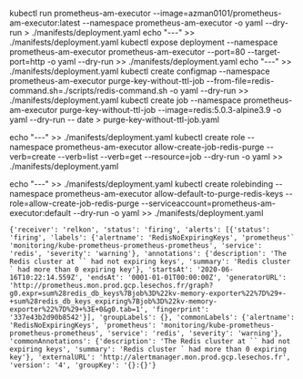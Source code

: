 
kubectl run prometheus-am-executor --image=azman0101/prometheus-am-executor:latest --namespace prometheus-am-executor -o yaml --dry-run > ./manifests/deployment.yaml
echo "---" >> ./manifests/deployment.yaml
kubectl expose deployment --namespace prometheus-am-executor prometheus-am-executor --port=80 --target-port=http -o yaml --dry-run >> ./manifests/deployment.yaml
echo "---" >> ./manifests/deployment.yaml
kubectl create configmap --namespace prometheus-am-executor purge-key-without-ttl-job --from-file=redis-command.sh=./scripts/redis-command.sh -o yaml --dry-run >> ./manifests/deployment.yaml
kubectl create job --namespace prometheus-am-executor purge-key-without-ttl-job --image=redis:5.0.3-alpine3.9 -o yaml --dry-run -- date > purge-key-without-ttl-job.yaml

echo "---" >> ./manifests/deployment.yaml
kubectl create role --namespace prometheus-am-executor allow-create-job-redis-purge --verb=create --verb=list --verb=get --resource=job --dry-run -o yaml >> ./manifests/deployment.yaml

echo "---" >> ./manifests/deployment.yaml
kubectl create rolebinding --namespace prometheus-am-executor allow-default-to-purge-redis-keys --role=allow-create-job-redis-purge  --serviceaccount=prometheus-am-executor:default --dry-run -o yaml >> ./manifests/deployment.yaml

```
{'receiver': 'relkon', 'status': 'firing', 'alerts': [{'status': 'firing', 'labels': {'alertname': 'RedisNoExpiringKeys', 'prometheus'` 'monitoring/kube-prometheus-prometheus-prometheus', 'service': 'redis', 'severity': 'warning'}, 'annotations': {'description': 'The Redis cluster at `` had not expiring keys', 'summary': 'Redis cluster ` had more than 0 expiring key'}, 'startsAt': '2020-06-16T10:22:14.559Z', 'endsAt': '0001-01-01T00:00:00Z', 'generatorURL': 'http://prometheus.mon.prod.gcp.lesechos.fr/graph?g0.expr=sum%28redis_db_keys%7Bjob%3D%22kv-memory-exporter%22%7D%29+-+sum%28redis_db_keys_expiring%7Bjob%3D%22kv-memory-exporter%22%7D%29+%3E+0&g0.tab=1', 'fingerprint': '337e43b2d90b8542'}], 'groupLabels': {}, 'commonLabels': {'alertname': 'RedisNoExpiringKeys', 'prometheus': 'monitoring/kube-prometheus-prometheus-prometheus', 'service': 'redis', 'severity': 'warning'}, 'commonAnnotations': {'description': 'The Redis cluster at `` had not expiring keys', 'summary': 'Redis cluster ` had more than 0 expiring key'}, 'externalURL': 'http://alertmanager.mon.prod.gcp.lesechos.fr', 'version': '4', 'groupKey': '{}:{}'}
```
